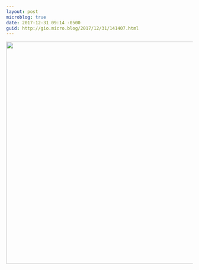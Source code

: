 ```yaml
---
layout: post
microblog: true
date: 2017-12-31 09:14 -0500
guid: http://gio.micro.blog/2017/12/31/141407.html
---
```



<img src="http://gio.micro.blog/uploads/2017/42f5165901.jpg" width="600" height="600" />
